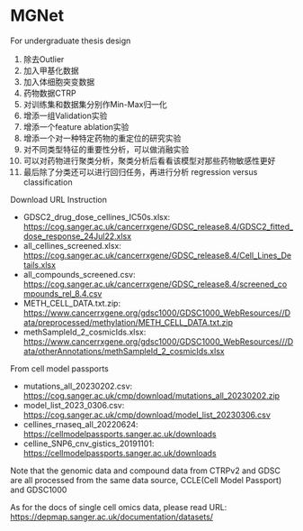 # MGNet
For undergraduate thesis design

1. 除去Outlier
2. 加入甲基化数据
3. 加入体细胞突变数据
4. 药物数据CTRP
5. 对训练集和数据集分别作Min-Max归一化
6. 增添一组Validation实验
7. 增添一个feature ablation实验
8. 增添一个对一种特定药物的重定位的研究实验
9. 对不同类型特征的重要性分析，可以做消融实验
10. 可以对药物进行聚类分析，聚类分析后看看该模型对那些药物敏感性更好
11. 最后除了分类还可以进行回归任务，再进行分析 regression versus classification


Download URL Instruction
- GDSC2_drug_dose_cellines_IC50s.xlsx: https://cog.sanger.ac.uk/cancerrxgene/GDSC_release8.4/GDSC2_fitted_dose_response_24Jul22.xlsx
- all_cellines_screened.xlsx: https://cog.sanger.ac.uk/cancerrxgene/GDSC_release8.4/Cell_Lines_Details.xlsx
- all_compounds_screened.csv: https://cog.sanger.ac.uk/cancerrxgene/GDSC_release8.4/screened_compounds_rel_8.4.csv
- METH_CELL_DATA.txt.zip: https://www.cancerrxgene.org/gdsc1000/GDSC1000_WebResources//Data/preprocessed/methylation/METH_CELL_DATA.txt.zip
- methSampleId_2_cosmicIds.xlsx: https://www.cancerrxgene.org/gdsc1000/GDSC1000_WebResources///Data/otherAnnotations/methSampleId_2_cosmicIds.xlsx

From cell model passports
- mutations_all_20230202.csv: https://cog.sanger.ac.uk/cmp/download/mutations_all_20230202.zip
- model_list_2023_0306.csv: https://cog.sanger.ac.uk/cmp/download/model_list_20230306.csv
- cellines_rnaseq_all_20220624: https://cellmodelpassports.sanger.ac.uk/downloads
- celline_SNP6_cnv_gistics_20191101: https://cellmodelpassports.sanger.ac.uk/downloads

Note that the genomic data and compound data from CTRPv2 and GDSC are all processed from the same data source, CCLE(Cell Model Passport) and GDSC1000

As for the docs of single cell omics data, please read URL: https://depmap.sanger.ac.uk/documentation/datasets/